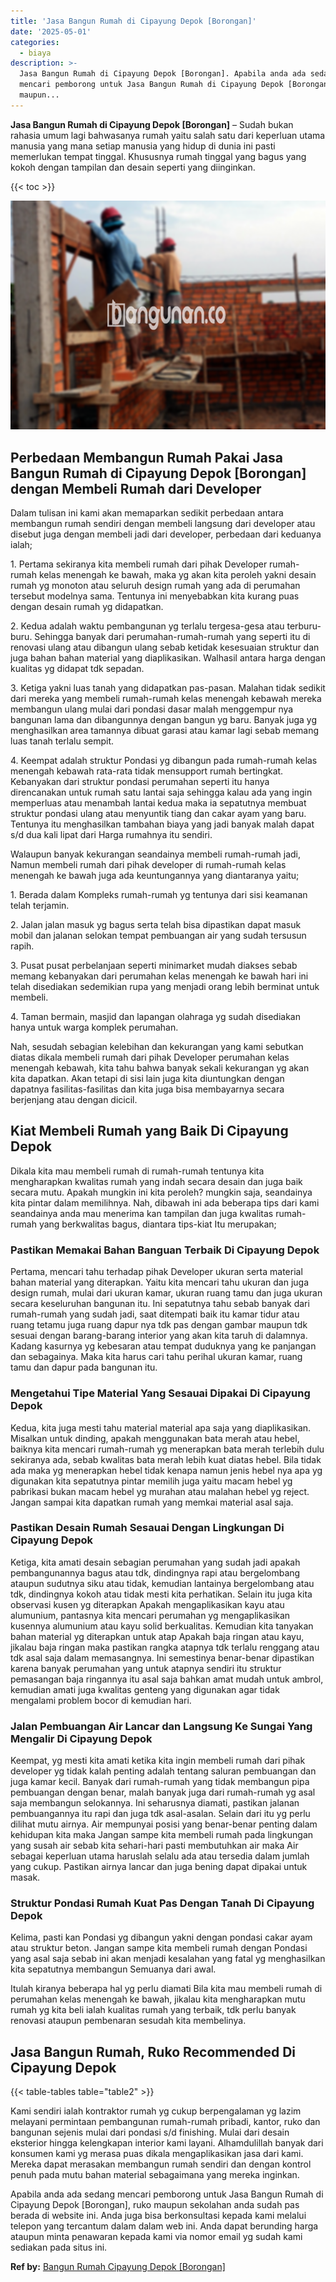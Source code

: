 ```yaml
---
title: 'Jasa Bangun Rumah di Cipayung Depok [Borongan]'
date: '2025-05-01'
categories:
  - biaya
description: >-
  Jasa Bangun Rumah di Cipayung Depok [Borongan]. Apabila anda ada sedang
  mencari pemborong untuk Jasa Bangun Rumah di Cipayung Depok [Borongan], ruko
  maupun...
---
```


**Jasa Bangun Rumah di Cipayung Depok \[Borongan\]** – Sudah bukan rahasia umum lagi bahwasanya rumah yaitu salah satu dari keperluan utama manusia yang mana setiap manusia yang hidup di dunia ini pasti memerlukan tempat tinggal. Khususnya rumah tinggal yang bagus yang kokoh dengan tampilan dan desain seperti yang diinginkan.

{{< toc >}}

![Jasa Bangun Rumah di Cipayung Depok [Borongan]](/images/borong-bangunan-34.png)

## Perbedaan Membangun Rumah Pakai Jasa Bangun Rumah di Cipayung Depok \[Borongan\] dengan Membeli Rumah dari Developer

Dalam tulisan ini kami akan memaparkan sedikit perbedaan antara membangun rumah sendiri dengan membeli langsung dari developer atau disebut juga dengan membeli jadi dari developer, perbedaan dari keduanya ialah;

1\. Pertama sekiranya kita membeli rumah dari pihak Developer rumah-rumah kelas menengah ke bawah, maka yg akan kita peroleh yakni desain rumah yg monoton atau seluruh design rumah yang ada di perumahan tersebut modelnya sama. Tentunya ini menyebabkan kita kurang puas dengan desain rumah yg didapatkan.

2\. Kedua adalah waktu pembangunan yg terlalu tergesa-gesa atau terburu-buru. Sehingga banyak dari perumahan-rumah-rumah yang seperti itu di renovasi ulang atau dibangun ulang sebab ketidak kesesuaian struktur dan juga bahan bahan material yang diaplikasikan. Walhasil antara harga dengan kualitas yg didapat tdk sepadan.

3\. Ketiga yakni luas tanah yang didapatkan pas-pasan. Malahan tidak sedikit dari mereka yang membeli rumah-rumah kelas menengah kebawah mereka membangun ulang mulai dari pondasi dasar malah menggempur nya bangunan lama dan dibangunnya dengan bangun yg baru. Banyak juga yg menghasilkan area tamannya dibuat garasi atau kamar lagi sebab memang luas tanah terlalu sempit.

4\. Keempat adalah struktur Pondasi yg dibangun pada rumah-rumah kelas menengah kebawah rata-rata tidak mensupport rumah bertingkat. Kebanyakan dari struktur pondasi perumahan seperti itu hanya direncanakan untuk rumah satu lantai saja sehingga kalau ada yang ingin memperluas atau menambah lantai kedua maka ia sepatutnya membuat struktur pondasi ulang atau menyuntik tiang dan cakar ayam yang baru. Tentunya itu menghasilkan tambahan biaya yang jadi banyak malah dapat s/d dua kali lipat dari Harga rumahnya itu sendiri.

Walaupun banyak kekurangan seandainya membeli rumah-rumah jadi, Namun membeli rumah dari pihak developer di rumah-rumah kelas menengah ke bawah juga ada keuntungannya yang diantaranya yaitu;

1\. Berada dalam Kompleks rumah-rumah yg tentunya dari sisi keamanan telah terjamin.

2\. Jalan jalan masuk yg bagus serta telah bisa dipastikan dapat masuk mobil dan jalanan selokan tempat pembuangan air yang sudah tersusun rapih.

3\. Pusat pusat perbelanjaan seperti minimarket mudah diakses sebab memang kebanyakan dari perumahan kelas menengah ke bawah hari ini telah disediakan sedemikian rupa yang menjadi orang lebih berminat untuk membeli.

4\. Taman bermain, masjid dan lapangan olahraga yg sudah disediakan hanya untuk warga komplek perumahan.

Nah, sesudah sebagian kelebihan dan kekurangan yang kami sebutkan diatas dikala membeli rumah dari pihak Developer perumahan kelas menengah kebawah, kita tahu bahwa banyak sekali kekurangan yg akan kita dapatkan. Akan tetapi di sisi lain juga kita diuntungkan dengan dapatnya fasilitas-fasilitas dan kita juga bisa membayarnya secara berjenjang atau dengan dicicil.

## Kiat Membeli Rumah yang Baik Di Cipayung Depok

Dikala kita mau membeli rumah di rumah-rumah tentunya kita mengharapkan kwalitas rumah yang indah secara desain dan juga baik secara mutu. Apakah mungkin ini kita peroleh? mungkin saja, seandainya kita pintar dalam memilihnya. Nah, dibawah ini ada beberapa tips dari kami seandainya anda mau menerima kan tampilan dan juga kwalitas rumah-rumah yang berkwalitas bagus, diantara tips-kiat Itu merupakan;

### Pastikan Memakai Bahan Banguan Terbaik Di Cipayung Depok

Pertama, mencari tahu terhadap pihak Developer ukuran serta material bahan material yang diterapkan. Yaitu kita mencari tahu ukuran dan juga design rumah, mulai dari ukuran kamar, ukuran ruang tamu dan juga ukuran secara keseluruhan bangunan itu. Ini sepatutnya tahu sebab banyak dari rumah-rumah yang sudah jadi, saat ditempati baik itu kamar tidur atau ruang tetamu juga ruang dapur nya tdk pas dengan gambar maupun tdk sesuai dengan barang-barang interior yang akan kita taruh di dalamnya. Kadang kasurnya yg kebesaran atau tempat duduknya yang ke panjangan dan sebagainya. Maka kita harus cari tahu perihal ukuran kamar, ruang tamu dan dapur pada bangunan itu.

### Mengetahui Tipe Material Yang Sesauai Dipakai Di Cipayung Depok

Kedua, kita juga mesti tahu material material apa saja yang diaplikasikan. Misalkan untuk dinding, apakah menggunakan bata merah atau hebel, baiknya kita mencari rumah-rumah yg menerapkan bata merah terlebih dulu sekiranya ada, sebab kwalitas bata merah lebih kuat diatas hebel. Bila tidak ada maka yg menerapkan hebel tidak kenapa namun jenis hebel nya apa yg digunakan kita sepatutnya pintar memilih juga yaitu macam hebel yg pabrikasi bukan macam hebel yg murahan atau malahan hebel yg reject. Jangan sampai kita dapatkan rumah yang memkai material asal saja.

### Pastikan Desain Rumah Sesauai Dengan Lingkungan Di Cipayung Depok

Ketiga, kita amati desain sebagian perumahan yang sudah jadi apakah pembangunannya bagus atau tdk, dindingnya rapi atau bergelombang ataupun sudutnya siku atau tidak, kemudian lantainya bergelombang atau tdk, dindingnya kokoh atau tidak mesti kita perhatikan. Selain itu juga kita observasi kusen yg diterapkan Apakah mengaplikasikan kayu atau alumunium, pantasnya kita mencari perumahan yg mengaplikasikan kusennya alumunium atau kayu solid berkualitas. Kemudian kita tanyakan bahan material yg diterapkan untuk atap Apakah baja ringan atau kayu, jikalau baja ringan maka pastikan rangka atapnya tdk terlalu renggang atau tdk asal saja dalam memasangnya. Ini semestinya benar-benar dipastikan karena banyak perumahan yang untuk atapnya sendiri itu struktur pemasangan baja ringannya itu asal saja bahkan amat mudah untuk ambrol, kemudian amati juga kwalitas genteng yang digunakan agar tidak mengalami problem bocor di kemudian hari.

### Jalan Pembuangan Air Lancar dan Langsung Ke Sungai Yang Mengalir Di Cipayung Depok

Keempat, yg mesti kita amati ketika kita ingin membeli rumah dari pihak developer yg tidak kalah penting adalah tentang saluran pembuangan dan juga kamar kecil. Banyak dari rumah-rumah yang tidak membangun pipa pembuangan dengan benar, malah banyak juga dari rumah-rumah yg asal saja membangun selokannya. Ini seharusnya diamati, pastikan jalanan pembuangannya itu rapi dan juga tdk asal-asalan. Selain dari itu yg perlu dilihat mutu airnya. Air mempunyai posisi yang benar-benar penting dalam kehidupan kita maka Jangan sampe kita membeli rumah pada lingkungan yang susah air sebab kita sehari-hari pasti membutuhkan air maka Air sebagai keperluan utama haruslah selalu ada atau tersedia dalam jumlah yang cukup. Pastikan airnya lancar dan juga bening dapat dipakai untuk masak.

### Struktur Pondasi Rumah Kuat Pas Dengan Tanah Di Cipayung Depok

Kelima, pasti kan Pondasi yg dibangun yakni dengan pondasi cakar ayam atau struktur beton. Jangan sampe kita membeli rumah dengan Pondasi yang asal saja sebab ini akan menjadi kesalahan yang fatal yg menghasilkan kita sepatutnya membangun Semuanya dari awal.

Itulah kiranya beberapa hal yg perlu diamati Bila kita mau membeli rumah di perumahan kelas menengah ke bawah, jikalau kita mengharapkan mutu rumah yg kita beli ialah kualitas rumah yang terbaik, tdk perlu banyak renovasi ataupun pembenaran sesudah kita membelinya.

## Jasa Bangun Rumah, Ruko Recommended Di Cipayung Depok

{{< table-tables table="table2" >}}

Kami sendiri ialah kontraktor rumah yg cukup berpengalaman yg lazim melayani permintaan pembangunan rumah-rumah pribadi, kantor, ruko dan bangunan sejenis mulai dari pondasi s/d finishing. Mulai dari desain eksterior hingga kelengkapan interior kami layani. Alhamdulillah banyak dari konsumen kami yg merasa puas dikala mengaplikasikan jasa dari kami. Mereka dapat merasakan membangun rumah sendiri dan dengan kontrol penuh pada mutu bahan material sebagaimana yang mereka inginkan.

Apabila anda ada sedang mencari pemborong untuk Jasa Bangun Rumah di Cipayung Depok \[Borongan\], ruko maupun sekolahan anda sudah pas berada di website ini. Anda juga bisa berkonsultasi kepada kami melalui telepon yang tercantum dalam dalam web ini. Anda dapat berunding harga ataupun minta penawaran kepada kami via nomor email yg sudah kami sediakan pada situs ini.

**Ref by:** [Bangun Rumah Cipayung Depok [Borongan]](https://id.wikipedia.org/wiki/Bangun)
